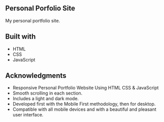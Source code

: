 ## Personal Porfolio Site

My personal portfolio site.

## Built with

- HTML
- CSS
- JavaScript


## Acknowledgments

- Responsive Personal Portfolio Website Using HTML CSS & JavaScript
- Smooth scrolling in each section.
- Includes a light and dark mode.
- Developed first with the Mobile First methodology, then for desktop.
- Compatible with all mobile devices and with a beautiful and pleasant user interface.
